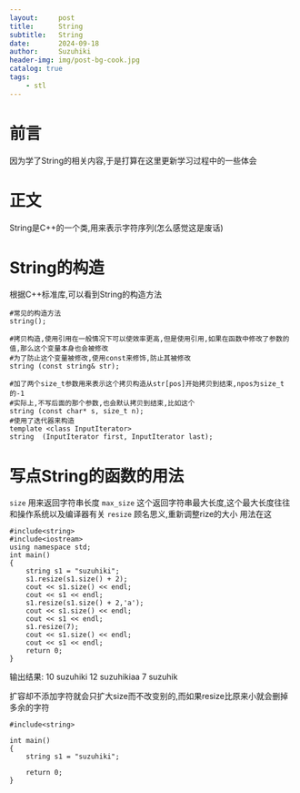 ```yaml
---
layout:     post
title:      String
subtitle:   String
date:       2024-09-18
author:     Suzuhiki
header-img: img/post-bg-cook.jpg
catalog: true
tags:
    - stl
---
```


# 前言
因为学了String的相关内容,于是打算在这里更新学习过程中的一些体会

# 正文
String是C++的一个类,用来表示字符序列(怎么感觉这是废话)

# String的构造
根据C++标准库,可以看到String的构造方法

```
#常见的构造方法
string();

#拷贝构造,使用引用在一般情况下可以使效率更高,但是使用引用,如果在函数中修改了参数的值,那么这个变量本身也会被修改
#为了防止这个变量被修改,使用const来修饰,防止其被修改
string (const string& str);

#加了两个size_t参数用来表示这个拷贝构造从str[pos]开始拷贝到结束,npos为size_t的-1
#实际上,不写后面的那个参数,也会默认拷贝到结束,比如这个
string (const char* s, size_t n);
#使用了迭代器来构造
template <class InputIterator>
string  (InputIterator first, InputIterator last);

```

# 写点String的函数的用法
`size` 用来返回字符串长度
`max_size` 这个返回字符串最大长度,这个最大长度往往和操作系统以及编译器有关
`resize` 顾名思义,重新调整rize的大小
用法在这
```
#include<string>
#include<iostream>
using namespace std;
int main()
{
	string s1 = "suzuhiki";
	s1.resize(s1.size() + 2);
	cout << s1.size() << endl;
	cout << s1 << endl;
	s1.resize(s1.size() + 2,'a');
	cout << s1.size() << endl;
	cout << s1 << endl;
	s1.resize(7);
	cout << s1.size() << endl;
	cout << s1 << endl;
	return 0;
}
```
输出结果:
10
suzuhiki
12
suzuhikiaa
7
suzuhik

扩容却不添加字符就会只扩大size而不改变别的,而如果resize比原来小就会删掉多余的字符
```
#include<string>

int main()
{
    string s1 = "suzuhiki";

    return 0;
}

